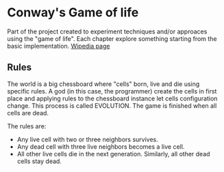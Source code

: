 # Conway's Game of life
Part of the project created to experiment techniques and/or approaces using the "game of life".
Each chapter explore something starting from the basic implementation. 
[Wipedia page](https://en.wikipedia.org/wiki/Conway%27s_Game_of_Life)

## Rules
The world is a big chessboard where "cells" born, live and die using specific rules.
A god (in this case, the programmer) create the cells in first place and applying rules 
to the chessboard instance let cells configuration change.
This process is called EVOLUTION.
The game is finished when all cells are dead.

The rules are:
 - Any live cell with two or three neighbors survives.
 - Any dead cell with three live neighbors becomes a live cell.
 - All other live cells die in the next generation. Similarly, all other dead cells stay dead.